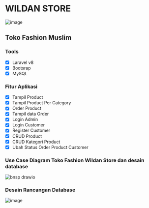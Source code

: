 # WILDAN STORE
![image](https://github.com/IzzaWildanRidhoni/wildanstore/assets/49296863/d53895e1-ce45-4645-8963-18d834658bea)

## Toko Fashion Muslim
### Tools
- [x] Laravel v8
- [x] Bootsrap
- [x] MySQL

### Fitur Aplikasi
- [x] Tampil Product
- [x] Tampil Product Per Category
- [x] Order Product
- [x] Tampil data Order
- [x] Login Admin
- [x] Login Customer
- [x] Register Customer
- [x] CRUD Product
- [x] CRUD Kategori Product
- [x] Ubah Status Order Product Customer
      
### Use Case Diagram Toko Fashion Wildan Store dan desain database
![bnsp drawio](https://github.com/IzzaWildanRidhoni/wildanstore/assets/49296863/4b0491b6-c6f8-4f48-8815-db6255aca4e9)

### Desain Rancangan Database
![image](https://github.com/IzzaWildanRidhoni/wildanstore/assets/49296863/33a25448-050b-46f9-afe3-18622570e04c)



